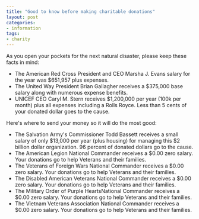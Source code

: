 ```yaml
---
title: "Good to know before making charitable donations"
layout: post
categories:
- information
tags:
- charity
---
```


As you open your pockets for the next natural disaster, please keep these facts in mind:

- The American Red Cross President and CEO Marsha J. Evans salary for the year was $651,957 plus expenses.
- The United Way President Brian Gallagher receives a $375,000 base salary along with numerous expense benefits.
- UNICEF CEO Caryl M. Stern receives $1,200,000 per year (100k per month) plus all expenses including a Rolls Royce. Less than 5 cents of your donated dollar goes to the cause.

Here's where to send your money so it will do the most good:

- The Salvation Army's Commissioner Todd Bassett receives a small salary of only $13,000 per year (plus housing) for managing this $2 billion dollar organization. 96 percent of donated dollars go to the cause.
- The American Legion National Commander receives a $0.00 zero salary. Your donations go to help Veterans and their families.
- The Veterans of Foreign Wars National Commander receives a $0.00 zero salary. Your donations go to help Veterans and their families.
- The Disabled American Veterans National Commander receives a $0.00 zero salary. Your donations go to help Veterans and their families.
- The Military Order of Purple HeartsNational Commander receives a $0.00 zero salary. Your donations go to help Veterans and their families.
- The Vietnam Veterans Association National Commander receives a $0.00 zero salary. Your donations go to help Veterans and their families.